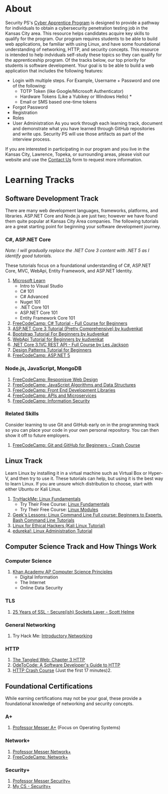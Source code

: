 # About
Security PS's [Cyber Apprentice Program](https://www.securityps.com/cyber_apprentice.html) is designed to provide a pathway for individuals to obtain a cybersecurity penetration testing job in the Kansas City area. This resource helps candidates acquire key skills to qualify for the program. Our program requires students to be able to build web applications, be familiar with using Linux, and have some foundational understanding of networking, HTTP, and security concepts. This resource is intended to help indviduals self-study these topics so they can qualify for the apprenticeship program. Of the tracks below, our top priority for students is software development. Your goal is to be able to build a web application that includes the following features:
* Login with multiple steps. For Example, Username + Password and one of the following:
   * TOTP Token (like Google/Microsoft Authenticator)
   * Hardware Tokens (Like a Yubikey or Windows Hello)   * 
   * Email or SMS based one-time tokens
* Forgot Password
* Registration
* Roles
* User Administration
As you work through each learning track, document and demonstrate what you have learned through GitHub repositories and write ups. Security PS will use those artifacts as part of the interview process.

If you are interested in participating in our program and you live in the Kansas City, Lawrence, Topeka, or surrounding areas, please visit our website and use the [Contact Us](https://www.securityps.com/contact.html) form to request more information.

# Learning Tracks
## Software Development Track
There are many web development languages, frameworks, platforms, and libraries. ASP.NET Core and Node.js are just two; however we have found them quite popular at Kansas City Area companies. The following tutorials are a great starting point for beginning your software development journey.

### C#, ASP.NET Core
*Note: I will gradually replace the .NET Core 3 content with .NET 5 as I identify good tutorials.*

These tutorials focus on a foundational understanding of C#, ASP.NET Core, MVC, WebApi, Entity Framework, and ASP.NET Identity.
1. [Microsoft Learn](https://dotnet.microsoft.com/learn/videos)
    * Intro to Visual Studio
    * C# 101
    * C# Advanced
    * Nuget 101
    * .NET Core 101
    * ASP.NET Core 101        
    * Entity Framework Core 101
1. [FreeCodeCamp: C# Tutorial - Full Course for Beginners](https://www.youtube.com/watch?app=desktop&v=GhQdlIFylQ8)
1. [ASP.NET Core 3 Tutorial (Pretty Comprehensive) by kudvenkat](https://www.youtube.com/playlist?app=desktop&list=PL6n9fhu94yhVkdrusLaQsfERmL_Jh4XmU)
1. [Bootstrap Tutorial For Beginners by kudvenkat](https://www.youtube.com/playlist?app=desktop&list=PL6n9fhu94yhXd4xnk-j5FGhHjUv1LsF0V)
1. [WebApi Tutorial for Beginners by kudvenkat](https://www.youtube.com/playlist?app=desktop&list=PL6n9fhu94yhW7yoUOGNOfHurUE6bpOO2b)
1. [.NET Core 3.1VC REST API - Full Course
 by Les Jackson](https://www.youtube.com/watch?app=desktop&v=fmvcAzHpsk8)
1. [Design Patterns Tutorial for Beginners](https://www.youtube.com/playlist?app=desktop&list=PL6n9fhu94yhUbctIoxoVTrklN3LMwTCmd)
1. [FreeCodeCamp: ASP.NET 5](https://www.youtube.com/watch?v=Pi46L7UYP8I&lc=Ugy20ltmTAEYwUVAu6t4AaABAg)

### Node.js, JavaScript, MongoDB
1. [FreeCodeCamp: Responisve Web Design](https://www.freecodecamp.org/learn/responsive-web-design/)
1. [FreeCodeCamp: JavaScript Algorithms and Data Structures](https://www.freecodecamp.org/learn/javascript-algorithms-and-data-structures/)
1. [FreeCodeCamp: Front End Development Libraries
](https://www.freecodecamp.org/learn/front-end-libraries/)
1. [FreeCodeCamp: APIs and Microservices](https://www.freecodecamp.org/learn/apis-and-microservices/)
1. [FreeCodeCamp: Information Security
](https://www.freecodecamp.org/learn/information-security/)

### Related Skills
Consider learning to use Git and GitHub early on in the programming track so you can place your code in your own personal repository. You can then show it off to future employers.
1. [FreeCodeCamp: Git and GitHub for Beginners - Crash Course](https://www.youtube.com/watch?v=RGOj5yH7evk)

## Linux Track
Learn Linux by installing it in a virtual machine such as Virtual Box or Hyper-V, and then try to use it. These tutorials can help, but using it is the best way to learn Linux. If you are unsure which distribution to choose, start with either Ubuntu or Kali Linux.
1. [TryHackMe: Linux Fundamentals](https://www.youtube.com/playlist?list=PL0iJrrpaWpyW9FQqI_TMJiuGpLJrXGVvA)
   * Try Their Free Course: [Linux Fundamentals](https://tryhackme.com/module/linux-fundamentals)
   * Try Their Free Course: [Linux Modules](https://tryhackme.com/room/linuxmodules)
2. [Geek's Lessons: Linux Command Line Full course: Beginners to Experts. Bash Command Line Tutorials](https://www.youtube.com/watch?v=2PGnYjbYuUo&feature=youtu.be)
3. [Linux for Ethical Hackers (Kali Linux Tutorial)](https://www.youtube.com/watch?v=lZAoFs75_cs&feature=youtu.be)
4. [edureka!: Linux Administration Tutorial](https://www.youtube.com/playlist?app=desktop&list=PL9ooVrP1hQOH3SvcgkC4Qv2cyCebvs0Ik)


## Computer Science Track and How Things Work
### Computer Science
1. [Khan Academy AP Computer Science Principles](https://www.khanacademy.org/computing/ap-computer-science-principles)
    * Digital Information
    * The Internet
    * Online Data Security
### TLS
1. [25 Years of SSL - Secure(ish) Sockets Layer - Scott Helme](https://www.youtube.com/watch?v=Do0RfWqXtvw)

### General Networking
1. Try Hack Me: [Introductory Networking](https://tryhackme.com/room/introtonetworking)
 
### HTTP
1. [The Tangled Web: Chapter 3 HTTP](https://nostarch.com/download/tangledweb_ch3.pdf)
1. [OdeToCode: A Software Developer's Guide to HTTP](https://odetocode.com/articles/741.aspx)
1. [HTTP Crash Course](https://www.youtube.com/watch?v=iYM2zFP3Zn0&feature=emb_logo) (Just the first 17 minutes)2. 

## Foundational Certifications
While earning certifications may not be your goal, these provide a foundational knowledge of networking and security concepts.
### A+
1. [Professor Messer A+](https://www.youtube.com/playlist?list=PLG49S3nxzAnmwkCAdWUgCFvVK4IxMBTmb) (Focus on Operating Systems)
### Network+
1. [Professor Messer Network+](https://www.youtube.com/playlist?list=PLG49S3nxzAnmpdmX7RoTOyuNJQAb-r-gd)
1. [FreeCodeCamp: Network+](https://www.youtube.com/watch?v=qiQR5rTSshw&feature=youtu.be)
### Security+
1. [Professor Messer Security+](https://www.youtube.com/playlist?list=PLG49S3nxzAnkL2ulFS3132mOVKuzzBxA8)
1. [My CS - Security+](https://www.youtube.com/watch?v=O4pJeXgOJDs&feature=youtu.be)
